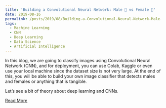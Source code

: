 ```yaml
---
title: 'Building a Convolutional Neural Network: Male 👨 vs Female 👩'
date: 2019-08-16
permalink: /posts/2019/08/Building-a-Convolutional-Neural-Network-Male-vs-Female/
tags:
  - Machine Learning
  - CNN
  - Deep Learning
  - Data Science
  - Artificial Intelligence
---
```


In this blog, we are going to classify images using Convolutional Neural Network (CNN), and for deployment, you can use Colab, Kaggle or even use your local machine since the dataset size is not very large. 
At the end of this, you will be able to build your own image classifier that detects males and females or anything that is tangible.

Let’s see a bit of theory about deep learning and CNNs.

[Read More](http://bit.ly/2MWL7h5)
